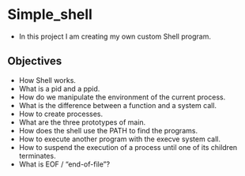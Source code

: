 # Simple_shell
- In this project I am creating my  own custom Shell program.

## Objectives
- How Shell works.
- What is a pid and a ppid.
- How do we manipulate the environment of the current process.
- What is the difference between a function and a system call.
- How to create processes.
- What are the three prototypes of main.
- How does the shell use the PATH to find the programs.
- How to execute another program with the execve system call.
- How to suspend the execution of a process until one of its children terminates.
- What is EOF / “end-of-file”?
